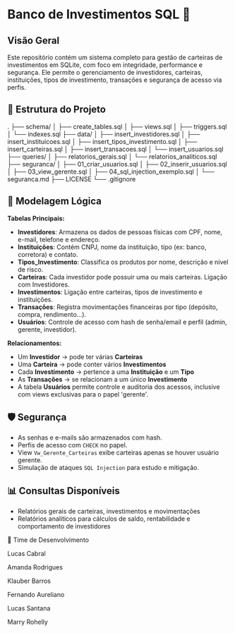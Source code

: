 # Banco de Investimentos SQL 🏦



## Visão Geral
Este repositório contém um sistema completo para gestão de carteiras de investimentos em SQLite, com foco em integridade, performance e segurança. Ele permite o gerenciamento de investidores, carteiras, instituições, tipos de investimento, transações e segurança de acesso via perfis.

## 🚀 Estrutura do Projeto
.
├── schema/
│ ├── create_tables.sql
│ ├── views.sql
│ ├── triggers.sql
│ └── indexes.sql
├── data/
│ ├── insert_investidores.sql
│ ├── insert_instituicoes.sql
│ ├── insert_tipos_investimento.sql
│ ├── insert_carteiras.sql
│ ├── insert_transacoes.sql
│ └── insert_usuarios.sql
├── queries/
│ ├── relatorios_gerais.sql
│ └── relatorios_analiticos.sql
├── seguranca/
│ ├── 01_criar_usuarios.sql
│ ├── 02_inserir_usuarios.sql
│ ├── 03_view_gerente.sql
│ ├── 04_sql_injection_exemplo.sql
│ └── seguranca.md
├── LICENSE
└── .gitignore

## 🧠 Modelagem Lógica

**Tabelas Principais:**

- **Investidores**: Armazena os dados de pessoas físicas com CPF, nome, e-mail, telefone e endereço.
- **Instituições**: Contém CNPJ, nome da instituição, tipo (ex: banco, corretora) e contato.
- **Tipos_Investimento**: Classifica os produtos por nome, descrição e nível de risco.
- **Carteiras**: Cada investidor pode possuir uma ou mais carteiras. Ligação com Investidores.
- **Investimentos**: Ligação entre carteiras, tipos de investimento e instituições.
- **Transações**: Registra movimentações financeiras por tipo (depósito, compra, rendimento...).
- **Usuários**: Controle de acesso com hash de senha/email e perfil (admin, gerente, investidor).

**Relacionamentos:**

- Um **Investidor** → pode ter várias **Carteiras**
- Uma **Carteira** → pode conter vários **Investimentos**
- Cada **Investimento** → pertence a uma **Instituição** e um **Tipo**
- As **Transações** → se relacionam a um único **Investimento**
- A tabela **Usuários** permite controle e auditoria dos acessos, inclusive com views exclusivas para o papel 'gerente'.

## 🛡️ Segurança
- As senhas e e-mails são armazenados com hash.
- Perfis de acesso com `CHECK` no papel.
- View `Vw_Gerente_Carteiras` exibe carteiras apenas se houver usuário gerente.
- Simulação de ataques `SQL Injection` para estudo e mitigação.

## 📊 Consultas Disponíveis
- Relatórios gerais de carteiras, investimentos e movimentações
- Relatórios analíticos para cálculos de saldo, rentabilidade e comportamento de investidores



👥 Time de Desenvolvimento

Lucas Cabral

Amanda Rodrigues

Klauber Barros

Fernando Aureliano

Lucas Santana

Marry Rohelly

